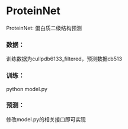 # ProteinNet
ProteinNet: 蛋白质二级结构预测
### 数据：
训练数据为cullpdb6133_filtered，预测数据cb513
### 训练：
python model.py
### 预测：
修改model.py的相关接口即可实现
